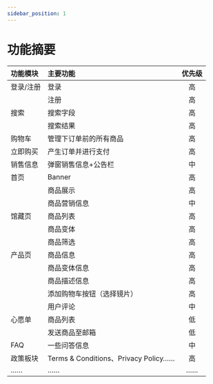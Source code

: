```yaml
---
sidebar_position: 1
---
```


# 功能摘要

| 功能模块  |               主要功能               | 优先级 |
| :------- | :---------------------------------- | :----: |
| 登录/注册 |                 登录                 |   高   |
|           |                 注册                 |   高   |
|   搜索    |               搜索字段               |   高   |
|           |               搜索结果               |   高   |
|  购物车   |        管理下订单前的所有商品        |   高   |
| 立即购买  |          产生订单并进行支付          |   高   |
| 销售信息  |         弹窗销售信息+公告栏          |   中   |
|   首页    |                Banner                |   高   |
|           |               商品展示               |   高   |
|           |             商品营销信息             |   中   |
|  馆藏页   |               商品列表               |   高   |
|           |               商品变体               |   高   |
|           |               商品筛选               |   高   |
|  产品页   |               商品信息               |   高   |
|           |             商品变体信息             |   高   |
|           |             商品描述信息             |   高   |
|           |      添加购物车按钮（选择镜片）      |   高   |
|           |               用户评论               |   中   |
|  心愿单   |               商品列表               |   低   |
|           |            发送商品至邮箱            |   低   |
|    FAQ    |             一些问答信息             |   中   |
| 政策板块  | Terms & Conditions、Privacy Policy…… |   高   |
|    ……     |                  ……                  |   ……   |